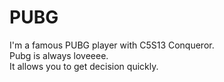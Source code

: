 # PUBG
I'm a famous PUBG player with C5S13 Conqueror.
<br>
Pubg is always loveeee.
<br>
It allows you to get decision quickly.
